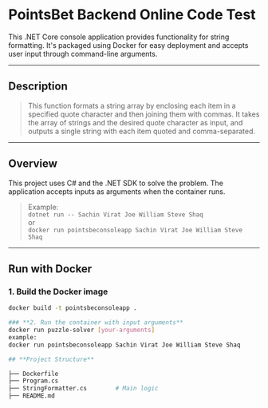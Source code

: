 # PointsBet Backend Online Code Test

This .NET Core console application provides functionality for string formatting. It's packaged using Docker for easy deployment and accepts user input through command-line arguments.

---

## Description

> This function formats a string array by enclosing each item in a specified quote character and then joining them with commas. It takes the array of strings and the desired quote character as input, and outputs a single string with each item quoted and comma-separated.

---

## Overview

This project uses C# and the .NET SDK to solve the problem. The application accepts inputs as arguments when the container runs.

> Example:  
> `dotnet run -- Sachin Virat Joe William Steve Shaq`  
> or  
> `docker run pointsbeconsoleapp Sachin Virat Joe William Steve Shaq`

---

## Run with Docker

### 1. **Build the Docker image**
```bash
docker build -t pointsbeconsoleapp .

### **2. Run the container with input arguments**
docker run puzzle-solver [your-arguments]
example:
docker run pointsbeconsoleapp Sachin Virat Joe William Steve Shaq

## **Project Structure**

├── Dockerfile
├── Program.cs 
├── StringFormatter.cs        # Main logic
├── README.md




